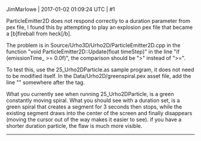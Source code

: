 JimMarlowe | 2017-01-02 01:09:24 UTC | #1

ParticleEmitter2D does not respond correctly to a duration parameter from pex file, I found this by attempting to play an explosion pex file that became a [b]fireball from heck[/b].

The problem is in Source/Urho3D/Urho2D/ParticleEmitter2D.cpp
in the function "void ParticleEmitter2D::Update(float timeStep)"
in the line "if (emissionTime_ >= 0.0f)",  the comparison should be ">" instead of ">=".

To test this, use the 25_Urho2DParticle.as sample program, it does not need to be modified itself.
In the Data/Urho2D/greenspiral.pex asset file, add the line  "<duration value="3.00"/>" somewhere after the <particleEmitterConfig> tag.

What you currently see when running 25_Urho2DParticle, is a green constantly moving spiral.
What you should see with a duration set, is a green spiral that creates a segment for 3 seconds then stops, while the existing segment draws into the center of the screen and finally disappears (moving the cursor out of the way makes it easier to see).
if you have a shorter duration particle, the flaw is much more visible.

-------------------------

